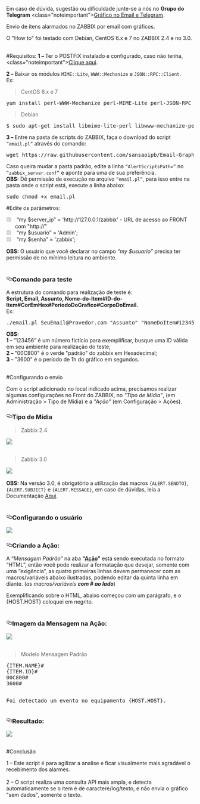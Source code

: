 Em caso de dúvida, sugestão ou dificuldade junte-se a nós no <b>Grupo do Telegram</b> <class="noteimportant"><a href="https://telegram.me/joinchat/B7JjiwivOYVKq5gPNDqFSA" class="wikilink2" title="Ingressar no Grupo" rel="nofollow">Gráfico no Email e Telegram</a>.

Envio de itens alarmados no ZABBIX por email com gráficos.<br>
<!--O "How to" foi testado no ZABBIX 2.4 e no 3.0 e está baseado em Debian, caso não utilize Debian procure os pacotes descritos para sua distribuição. -->
O "How to" foi testado com Debian, CentOS 6.x e 7 no ZABBIX 2.4 e no 3.0.
<br>
<br>

#Requisitos:
<b>1 – </b>Ter o POSTFIX instalado e configurado, caso não tenha, <class="noteimportant"><a href="https://github.com/sansaoipb/Email_Gmail_ZABBIX" class="wikilink2" title="Instalar POSTFIX" rel="nofollow">Clique aqui</a>.


<b>2 – </b> Baixar os módulos <code>MIME::Lite</code>, <code>WWW::Mechanize</code> e <code>JSON::RPC::Client</code>.
<br>
Ex:<br>
<blockquote> <p>CentOS 6.x e 7</p> </blockquote>
<pre>yum install perl-WWW-Mechanize perl-MIME-Lite perl-JSON-RPC</pre>
<blockquote> <p>Debian</p> </blockquote>
<pre>$ sudo apt-get install libmime-lite-perl libwww-mechanize-perl libjson-rpc-perl<br></pre>

<b>3 – </b> Entre na pasta de scripts do ZABBIX, faça o download do script <code>“email.pl“</code> através do comando:
<br>
<pre>wget https://raw.githubusercontent.com/sansaoipb/Email-Graph-ZABBIX/master/email.pl</pre>
Caso queira mudar a pasta padrão, edite a linha <code>“AlertScriptsPath=”</code> no <code>“zabbix_server.conf”</code> e aponte para uma de sua preferência.
<br>
<b>OBS:</b> Dê permissão de execução no arquivo <code>“email.pl“</code>, para isso entre na pasta onde o script está, execute a linha abaixo:<br>
<pre>sudo chmod +x email.pl</pre>
#Edite os parâmetros:

<ul class="task-list">
<li class="task-list-item"><input type="checkbox" class="task-list-item-checkbox" checked="checked" disabled="disabled"><font><font class=""> “my $server_ip” = 'http://127.0.0.1/zabbix' - URL de acesso ao FRONT com "http://" </font></font></li>
<li class="task-list-item"><input type="checkbox" class="task-list-item-checkbox" checked="checked" disabled="disabled"><font><font class=""> “my $usuario”   = 'Admin';</font></font></li>
<li class="task-list-item"><input type="checkbox" class="task-list-item-checkbox" checked="checked" disabled="disabled"><font><font class=""> “my $senha”     = 'zabbix';</font></font></li>
</ul>
<b>OBS:</b> O usuário que você declarar no campo <i>“my $usuario”</i> precisa ter permissão de no mínimo leitura no ambiente.<br><br>

<h3><a id="user-content-features" class="anchor" href="#features" aria-hidden="true"><svg aria-hidden="true" class="octicon octicon-link" height="16" role="img" version="1.1" viewBox="0 0 16 16" width="16"><path d="M4 9h1v1h-1c-1.5 0-3-1.69-3-3.5s1.55-3.5 3-3.5h4c1.45 0 3 1.69 3 3.5 0 1.41-0.91 2.72-2 3.25v-1.16c0.58-0.45 1-1.27 1-2.09 0-1.28-1.02-2.5-2-2.5H4c-0.98 0-2 1.22-2 2.5s1 2.5 2 2.5z m9-3h-1v1h1c1 0 2 1.22 2 2.5s-1.02 2.5-2 2.5H9c-0.98 0-2-1.22-2-2.5 0-0.83 0.42-1.64 1-2.09v-1.16c-1.09 0.53-2 1.84-2 3.25 0 1.81 1.55 3.5 3 3.5h4c1.45 0 3-1.69 3-3.5s-1.5-3.5-3-3.5z"></path></svg></a>Comando para teste</h3>

A estrutura do comando para realização de teste é:<br>
<b>Script, Email, Assunto, Nome-do-Item#ID-do-Item#CorEmHex#PeriodoDoGrafico#CorpoDoEmail.</b><br>
Ex:<br>
<pre>./email.pl SeuEmail@Provedor.com "Assunto" "NomeDoItem#123456#00C800#3600#CorpoDoEmail"<br></pre>
<b>OBS:</b><br>
<b>1 – </b>”123456” é um número fictício para exemplificar, busque uma ID válida em seu ambiente para realização do teste;<br>
<b>2 – </b>"00C800" é o verde "padrão" do zabbix em Hexadecimal;<br>
<b>3 – </b>"3600" é o período de 1h do gráfico em segundos.<br><br>

#Configurando o envio

Com o script adicionado no local indicado acima, precisamos realizar algumas configurações no Front do ZABBIX, no <i>"Tipo de Mídia"</i>, (em Administração  > Tipo de Mídia) e a <i>"Ação"</i> (em Configuração  > Ações).

<h3><a id="user-content-features" class="anchor" href="#features" aria-hidden="true"><svg aria-hidden="true" class="octicon octicon-link" height="16" role="img" version="1.1" viewBox="0 0 16 16" width="16"><path d="M4 9h1v1h-1c-1.5 0-3-1.69-3-3.5s1.55-3.5 3-3.5h4c1.45 0 3 1.69 3 3.5 0 1.41-0.91 2.72-2 3.25v-1.16c0.58-0.45 1-1.27 1-2.09 0-1.28-1.02-2.5-2-2.5H4c-0.98 0-2 1.22-2 2.5s1 2.5 2 2.5z m9-3h-1v1h1c1 0 2 1.22 2 2.5s-1.02 2.5-2 2.5H9c-0.98 0-2-1.22-2-2.5 0-0.83 0.42-1.64 1-2.09v-1.16c-1.09 0.53-2 1.84-2 3.25 0 1.81 1.55 3.5 3 3.5h4c1.45 0 3-1.69 3-3.5s-1.5-3.5-3-3.5z"></path></svg></a>Tipo de Mídia</h3>
<blockquote> <p>Zabbix 2.4</p> </blockquote>
<img src="https://lh3.googleusercontent.com/-VShKQbvb-sI/VugV_Csop6I/AAAAAAAAHjA/pNAv2REt5h0RyuPqqDCSME-q9HS0cde5wCCo/s435-Ic42/Type.JPG"/><br><br>
<blockquote> <p>Zabbix 3.0</p> </blockquote>
<img src="https://lh3.googleusercontent.com/-fYsqsGPi_Ts/VwucDEi496I/AAAAAAAAIV8/PppgsqA6VlkJXdAgTTbZiS92FMOjCunWQCCo/s512-Ic42/Type_3.0.JPG"/><br><br>
<b>OBS:</b> Na versão 3.0, é obrigatório a utilização das macros <code>{ALERT.SENDTO}</code>, <code>{ALERT.SUBJECT}</code> e <code>{ALERT.MESSAGE}</code>, em caso de dúvidas, leia a Documentação 
<class="noteimportant"><a href="https://www.zabbix.com/documentation/3.0/manual/config/notifications/media/script" class="wikilink2" title="Documentação Oficial" rel="nofollow">Aqui</a>.<br><br>

<h3><a id="user-content-features" class="anchor" href="#features" aria-hidden="true"><svg aria-hidden="true" class="octicon octicon-link" height="16" role="img" version="1.1" viewBox="0 0 16 16" width="16"><path d="M4 9h1v1h-1c-1.5 0-3-1.69-3-3.5s1.55-3.5 3-3.5h4c1.45 0 3 1.69 3 3.5 0 1.41-0.91 2.72-2 3.25v-1.16c0.58-0.45 1-1.27 1-2.09 0-1.28-1.02-2.5-2-2.5H4c-0.98 0-2 1.22-2 2.5s1 2.5 2 2.5z m9-3h-1v1h1c1 0 2 1.22 2 2.5s-1.02 2.5-2 2.5H9c-0.98 0-2-1.22-2-2.5 0-0.83 0.42-1.64 1-2.09v-1.16c-1.09 0.53-2 1.84-2 3.25 0 1.81 1.55 3.5 3 3.5h4c1.45 0 3-1.69 3-3.5s-1.5-3.5-3-3.5z"></path></svg></a>Configurando o usuário</h3>

<img src="https://lh3.googleusercontent.com/-xyTMzbhq6Qk/VwuL3xQdSCI/AAAAAAAAIVk/MfcoKVOHv4o5nLGQ_AQTe1VXZyE5lcYagCCo/s428-Ic42/Media.JPG"/><br>

<h3><a id="user-content-features" class="anchor" href="#features" aria-hidden="true"><svg aria-hidden="true" class="octicon octicon-link" height="16" role="img" version="1.1" viewBox="0 0 16 16" width="16"><path d="M4 9h1v1h-1c-1.5 0-3-1.69-3-3.5s1.55-3.5 3-3.5h4c1.45 0 3 1.69 3 3.5 0 1.41-0.91 2.72-2 3.25v-1.16c0.58-0.45 1-1.27 1-2.09 0-1.28-1.02-2.5-2-2.5H4c-0.98 0-2 1.22-2 2.5s1 2.5 2 2.5z m9-3h-1v1h1c1 0 2 1.22 2 2.5s-1.02 2.5-2 2.5H9c-0.98 0-2-1.22-2-2.5 0-0.83 0.42-1.64 1-2.09v-1.16c-1.09 0.53-2 1.84-2 3.25 0 1.81 1.55 3.5 3 3.5h4c1.45 0 3-1.69 3-3.5s-1.5-3.5-3-3.5z"></path></svg></a>Criando a Ação:</h3>

A “<i>Mensagem Padrão</i>” na aba <b>“<u>Ação</u>”</b> está sendo executada no formato “HTML”, então você pode realizar a formatação que desejar, somente com uma “exigência”, as quatro primeiras linhas devem permanecer com as macros/variáveis abaixo ilustradas, podendo editar da quinta linha em diante. (<i>as macros/variáveis <b>com # ao lado</b></i>)

Exemplificando sobre o HTML, abaixo começou com um parágrafo, e o {HOST.HOST} coloquei em negrito.
<br>
<br>

<h3><a id="user-content-features" class="anchor" href="#features" aria-hidden="true"><svg aria-hidden="true" class="octicon octicon-link" height="16" role="img" version="1.1" viewBox="0 0 16 16" width="16"><path d="M4 9h1v1h-1c-1.5 0-3-1.69-3-3.5s1.55-3.5 3-3.5h4c1.45 0 3 1.69 3 3.5 0 1.41-0.91 2.72-2 3.25v-1.16c0.58-0.45 1-1.27 1-2.09 0-1.28-1.02-2.5-2-2.5H4c-0.98 0-2 1.22-2 2.5s1 2.5 2 2.5z m9-3h-1v1h1c1 0 2 1.22 2 2.5s-1.02 2.5-2 2.5H9c-0.98 0-2-1.22-2-2.5 0-0.83 0.42-1.64 1-2.09v-1.16c-1.09 0.53-2 1.84-2 3.25 0 1.81 1.55 3.5 3 3.5h4c1.45 0 3-1.69 3-3.5s-1.5-3.5-3-3.5z"></path></svg></a>Imagem da Mensagem na Ação:</h3>

<img src="https://lh3.googleusercontent.com/-8LkfdcIyNLM/VzOB8npt1lI/AAAAAAAAImo/RXs6_0bazXQFtJpOiubpv9rMvdZb9CrWwCCo/s431/Action.JPG"/><br><br>

<blockquote> Modelo Mensagem Padrão</blockquote>
<pre>{ITEM.NAME}#
{ITEM.ID}#
00C800#
3600#

Foi detectado um evento no equipamento {HOST.HOST}.</pre>


<h3><a id="user-content-features" class="anchor" href="#features" aria-hidden="true"><svg aria-hidden="true" class="octicon octicon-link" height="16" role="img" version="1.1" viewBox="0 0 16 16" width="16"><path d="M4 9h1v1h-1c-1.5 0-3-1.69-3-3.5s1.55-3.5 3-3.5h4c1.45 0 3 1.69 3 3.5 0 1.41-0.91 2.72-2 3.25v-1.16c0.58-0.45 1-1.27 1-2.09 0-1.28-1.02-2.5-2-2.5H4c-0.98 0-2 1.22-2 2.5s1 2.5 2 2.5z m9-3h-1v1h1c1 0 2 1.22 2 2.5s-1.02 2.5-2 2.5H9c-0.98 0-2-1.22-2-2.5 0-0.83 0.42-1.64 1-2.09v-1.16c-1.09 0.53-2 1.84-2 3.25 0 1.81 1.55 3.5 3 3.5h4c1.45 0 3-1.69 3-3.5s-1.5-3.5-3-3.5z"></path></svg></a>Resultado:</h3>

<img src="https://lh3.googleusercontent.com/-LFv2lVH0kkY/V3a0YZHS21I/AAAAAAAAI3o/pUhHpJ6BToc9_xhbvlOQhwrOYPClTJjkQCCo/s707/EmailResult.JPG"/>
<br>
<br>

#Conclusão

1 – Este script é para agilizar a analise e ficar visualmente mais agradável o recebimento dos alarmes.<br><br>
2 – O script realiza uma consulta API mais ampla, e detecta automaticamente se o item é de caractere/log/texto, e não envia o gráfico "sem dados", somente o texto.
<!--2 - Caso você monitore itens de log, e queira receber invés do gráfico vazio "sem dados", receber somente o texto descrito na "Mensagem Padrão", basta iniciar o nome do item com log, pode ser em caixa alta ou não. -->

